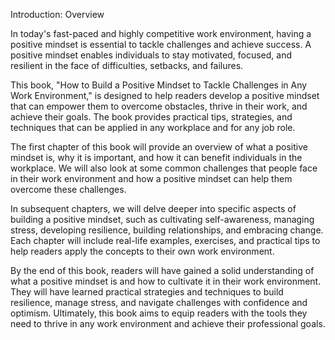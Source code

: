 Introduction: Overview

In today's fast-paced and highly competitive work environment, having a positive mindset is essential to tackle challenges and achieve success. A positive mindset enables individuals to stay motivated, focused, and resilient in the face of difficulties, setbacks, and failures.

This book, "How to Build a Positive Mindset to Tackle Challenges in Any Work Environment," is designed to help readers develop a positive mindset that can empower them to overcome obstacles, thrive in their work, and achieve their goals. The book provides practical tips, strategies, and techniques that can be applied in any workplace and for any job role.

The first chapter of this book will provide an overview of what a positive mindset is, why it is important, and how it can benefit individuals in the workplace. We will also look at some common challenges that people face in their work environment and how a positive mindset can help them overcome these challenges.

In subsequent chapters, we will delve deeper into specific aspects of building a positive mindset, such as cultivating self-awareness, managing stress, developing resilience, building relationships, and embracing change. Each chapter will include real-life examples, exercises, and practical tips to help readers apply the concepts to their own work environment.

By the end of this book, readers will have gained a solid understanding of what a positive mindset is and how to cultivate it in their work environment. They will have learned practical strategies and techniques to build resilience, manage stress, and navigate challenges with confidence and optimism. Ultimately, this book aims to equip readers with the tools they need to thrive in any work environment and achieve their professional goals.
